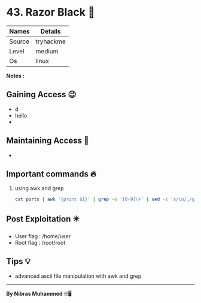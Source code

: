 # 43. Razor Black 🧭
Names | Details
--------|-----
Source | tryhackme 
Level | medium 
Os | linux

**Notes :**



## Gaining Access 😉
- d
- hello
- 



## Maintaining Access 🥷
- 


## Important commands 🔥
1. using awk and grep
	```bash
	cat ports | awk '{print $1}' | grep -o '[0-9]\+' | sed -z 's/\n/,/g;s/,$/\n/' >> onlyports
	```
	

## Post Exploitation ✴️
- User flag : /home/user
- Root flag : /root/root
## Tips 💡
- advanced ascii file manipulation with awk and grep


--------------------------------
**By Nibras Muhammed** 🤓🖥️